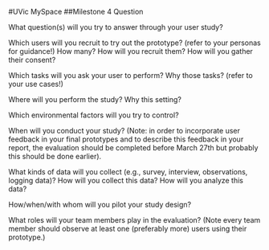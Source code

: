 #UVic MySpace
##Milestone 4 Question

What question(s) will you try to answer through your user study? 



Which users will you recruit to try out the prototype? (refer to your personas for guidance!)  How many?  How will you recruit them? How will you gather their consent?



Which tasks will you ask your user to perform?  Why those tasks?  (refer to your use cases!)



Where will you perform the study?  Why this setting?



Which environmental factors will you try to control?   



When will you conduct your study?  (Note: in order to incorporate user feedback in your final prototypes and to describe this feedback in your report, the evaluation should be completed before March 27th but probably this should be done earlier). 



What kinds of data will you collect (e.g., survey, interview, observations, logging data)?  How will you collect this data? How will you analyze this data? 



How/when/with whom will you pilot your study design? 



What roles will your team members play in the evaluation?  (Note every team member should observe at least one (preferably more) users using their prototype.)



